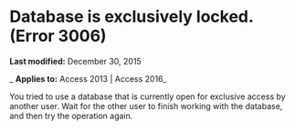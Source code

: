 
# Database <name> is exclusively locked. (Error 3006)

 **Last modified:** December 30, 2015

 _ **Applies to:** Access 2013 | Access 2016_

You tried to use a database that is currently open for exclusive access by another user. Wait for the other user to finish working with the database, and then try the operation again.

